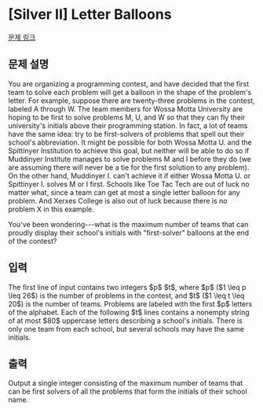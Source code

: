 # [Silver II] Letter Balloons

[문제 링크](https://www.acmicpc.net/problem/32811) 

## 문제 설명

<p>You are organizing a programming contest, and have decided that the first team to solve each problem will get a balloon in the shape of the problem's letter. For example, suppose there are twenty-three problems in the contest, labeled A through W. The team members for Wossa Motta University are hoping to be first to solve problems M, U, and W so that they can fly their university's initials above their programming station. In fact, a lot of teams have the same idea: try to be first-solvers of problems that spell out their school's abbreviation. It might be possible for both Wossa Motta U. and the Spittinyer Institution to achieve this goal, but neither will be able to do so if Muddinyer Institute manages to solve problems M and I before they do (we are assuming there will never be a tie for the first solution to any problem). On the other hand, Muddinyer I. can't achieve it if either Wossa Motta U. or Spittinyer I. solves M or I first. Schools like Toe Tac Tech are out of luck no matter what, since a team can get at most a single letter balloon for any problem. And Xerxes College is also out of luck because there is no problem X in this example.</p>

<p>You've been wondering---what is the maximum number of teams that can proudly display their school's initials with "first-solver" balloons at the end of the contest?</p>

## 입력 

 <p>The first line of input contains two integers $p$ $t$, where $p$ ($1 \leq p \leq 26$) is the number of problems in the contest, and $t$ ($1 \leq t \leq 20$) is the number of teams. Problems are labeled with the first $p$ letters of the alphabet. Each of the following $t$ lines contains a nonempty string of at most $80$ uppercase letters describing a school's initials. There is only one team from each school, but several schools may have the same initials.</p>

## 출력 

 <p>Output a single integer consisting of the maximum number of teams that can be first solvers of all the problems that form the initials of their school name.</p>

